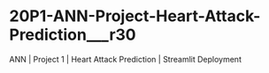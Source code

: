 # 20P1-ANN-Project-Heart-Attack-Prediction___r30
ANN | Project 1 | Heart Attack Prediction | Streamlit Deployment
